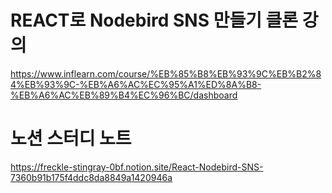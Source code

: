 # REACT로 Nodebird SNS 만들기 클론 강의 
https://www.inflearn.com/course/%EB%85%B8%EB%93%9C%EB%B2%84%EB%93%9C-%EB%A6%AC%EC%95%A1%ED%8A%B8-%EB%A6%AC%EB%89%B4%EC%96%BC/dashboard
# 노션 스터디 노트 
https://freckle-stingray-0bf.notion.site/React-Nodebird-SNS-7360b91b175f4ddc8da8849a1420946a